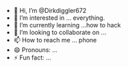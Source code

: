 - 👋 Hi, I’m @Dirkdiggler672
- 👀 I’m interested in ... everything. 
- 🌱 I’m currently learning ...how to hack
- 💞️ I’m looking to collaborate on ...
- 📫 How to reach me ... phone
- 😄 Pronouns: ...
- ⚡ Fun fact: ...

<!---
Dirkdiggler672/Dirkdiggler672 is a ✨ special ✨ repository because its `README.md` (this file) appears on your GitHub profile.
You can click the Preview link to take a look at your changes.
--->
